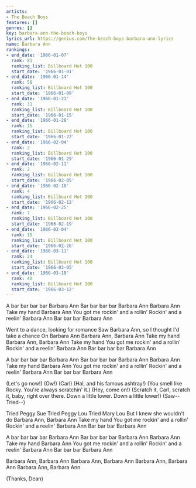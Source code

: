 ```yaml
---
artists:
- The Beach Boys
features: []
genres: []
key: barbara-ann-the-beach-boys
lyrics_url: https://genius.com/The-beach-boys-barbara-ann-lyrics
name: Barbara Ann
rankings:
- end_date: '1966-01-07'
  rank: 81
  ranking_list: Billboard Hot 100
  start_date: '1966-01-01'
- end_date: '1966-01-14'
  rank: 58
  ranking_list: Billboard Hot 100
  start_date: '1966-01-08'
- end_date: '1966-01-21'
  rank: 31
  ranking_list: Billboard Hot 100
  start_date: '1966-01-15'
- end_date: '1966-01-28'
  rank: 15
  ranking_list: Billboard Hot 100
  start_date: '1966-01-22'
- end_date: '1966-02-04'
  rank: 2
  ranking_list: Billboard Hot 100
  start_date: '1966-01-29'
- end_date: '1966-02-11'
  rank: 2
  ranking_list: Billboard Hot 100
  start_date: '1966-02-05'
- end_date: '1966-02-18'
  rank: 4
  ranking_list: Billboard Hot 100
  start_date: '1966-02-12'
- end_date: '1966-02-25'
  rank: 7
  ranking_list: Billboard Hot 100
  start_date: '1966-02-19'
- end_date: '1966-03-04'
  rank: 15
  ranking_list: Billboard Hot 100
  start_date: '1966-02-26'
- end_date: '1966-03-11'
  rank: 24
  ranking_list: Billboard Hot 100
  start_date: '1966-03-05'
- end_date: '1966-03-18'
  rank: 40
  ranking_list: Billboard Hot 100
  start_date: '1966-03-12'
---
```

A bar bar bar bar Barbara Ann
Bar bar bar bar Barbara Ann
Barbara Ann
Take my hand
Barbara Ann
You got me rockin' and a rollin'
Rockin' and a reelin'
Barbara Ann
Bar bar bar Barbara Ann


Went to a dance, looking for romance
Saw Barbara Ann, so I thought I'd take a chance
On Barbara Ann
Barbara Ann, Barbara Ann
Take my hand
Barbara Ann, Barbara Ann
Take my hand
You got me rockin' and a rollin'
Rockin' and a reelin'
Barbara Ann
Bar bar bar bar Barbara Ann


A bar bar bar bar Barbara Ann
Bar bar bar bar Barbara Ann
Barbara Ann
Take my hand
Barbara Ann
You got me rockin' and a rollin'
Rockin' and a reelin'
Barbara Ann
Bar bar bar Barbara Ann


(Let's go now!)
(Ow!)
(Carl)
(Hal, and his famous ashtray!)
(You smell like Rocky. You're always scratchin' it.)
(Hey, come on!)
(Scratch it, Carl, scratch it, baby, right over there. Down a little lower. Down a little lower!)
(Saw-- Tried--)

Tried Peggy Sue
Tried Peggy Lou
Tried Mary Lou
But I knew she wouldn't do
Barbara Ann, Barbara Ann
Take my hand
You got me rockin' and a rollin'
Rockin' and a reelin'
Barbara Ann
Bar bar bar Barbara Ann

A bar bar bar bar Barbara Ann
Bar bar bar bar Barbara Ann
Barbara Ann
Take my hand
Barbara Ann
You got me rockin' and a rollin'
Rockin' and a reelin'
Barbara Ann
Bar bar bar Barbara Ann


Barbara Ann, Barbara Ann
Barbara Ann, Barbara Ann
Barbara Ann, Barbara Ann
Barbara Ann, Barbara Ann


(Thanks, Dean)
